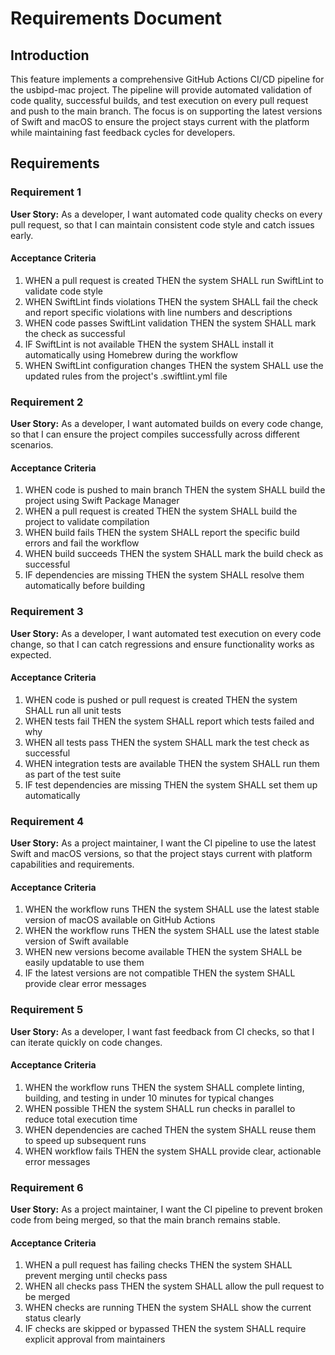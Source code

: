 # Requirements Document

## Introduction

This feature implements a comprehensive GitHub Actions CI/CD pipeline for the usbipd-mac project. The pipeline will provide automated validation of code quality, successful builds, and test execution on every pull request and push to the main branch. The focus is on supporting the latest versions of Swift and macOS to ensure the project stays current with the platform while maintaining fast feedback cycles for developers.

## Requirements

### Requirement 1

**User Story:** As a developer, I want automated code quality checks on every pull request, so that I can maintain consistent code style and catch issues early.

#### Acceptance Criteria

1. WHEN a pull request is created THEN the system SHALL run SwiftLint to validate code style
2. WHEN SwiftLint finds violations THEN the system SHALL fail the check and report specific violations with line numbers and descriptions
3. WHEN code passes SwiftLint validation THEN the system SHALL mark the check as successful
4. IF SwiftLint is not available THEN the system SHALL install it automatically using Homebrew during the workflow
5. WHEN SwiftLint configuration changes THEN the system SHALL use the updated rules from the project's .swiftlint.yml file

### Requirement 2

**User Story:** As a developer, I want automated builds on every code change, so that I can ensure the project compiles successfully across different scenarios.

#### Acceptance Criteria

1. WHEN code is pushed to main branch THEN the system SHALL build the project using Swift Package Manager
2. WHEN a pull request is created THEN the system SHALL build the project to validate compilation
3. WHEN build fails THEN the system SHALL report the specific build errors and fail the workflow
4. WHEN build succeeds THEN the system SHALL mark the build check as successful
5. IF dependencies are missing THEN the system SHALL resolve them automatically before building

### Requirement 3

**User Story:** As a developer, I want automated test execution on every code change, so that I can catch regressions and ensure functionality works as expected.

#### Acceptance Criteria

1. WHEN code is pushed or pull request is created THEN the system SHALL run all unit tests
2. WHEN tests fail THEN the system SHALL report which tests failed and why
3. WHEN all tests pass THEN the system SHALL mark the test check as successful
4. WHEN integration tests are available THEN the system SHALL run them as part of the test suite
5. IF test dependencies are missing THEN the system SHALL set them up automatically

### Requirement 4

**User Story:** As a project maintainer, I want the CI pipeline to use the latest Swift and macOS versions, so that the project stays current with platform capabilities and requirements.

#### Acceptance Criteria

1. WHEN the workflow runs THEN the system SHALL use the latest stable version of macOS available on GitHub Actions
2. WHEN the workflow runs THEN the system SHALL use the latest stable version of Swift available
3. WHEN new versions become available THEN the system SHALL be easily updatable to use them
4. IF the latest versions are not compatible THEN the system SHALL provide clear error messages

### Requirement 5

**User Story:** As a developer, I want fast feedback from CI checks, so that I can iterate quickly on code changes.

#### Acceptance Criteria

1. WHEN the workflow runs THEN the system SHALL complete linting, building, and testing in under 10 minutes for typical changes
2. WHEN possible THEN the system SHALL run checks in parallel to reduce total execution time
3. WHEN dependencies are cached THEN the system SHALL reuse them to speed up subsequent runs
4. WHEN workflow fails THEN the system SHALL provide clear, actionable error messages

### Requirement 6

**User Story:** As a project maintainer, I want the CI pipeline to prevent broken code from being merged, so that the main branch remains stable.

#### Acceptance Criteria

1. WHEN a pull request has failing checks THEN the system SHALL prevent merging until checks pass
2. WHEN all checks pass THEN the system SHALL allow the pull request to be merged
3. WHEN checks are running THEN the system SHALL show the current status clearly
4. IF checks are skipped or bypassed THEN the system SHALL require explicit approval from maintainers